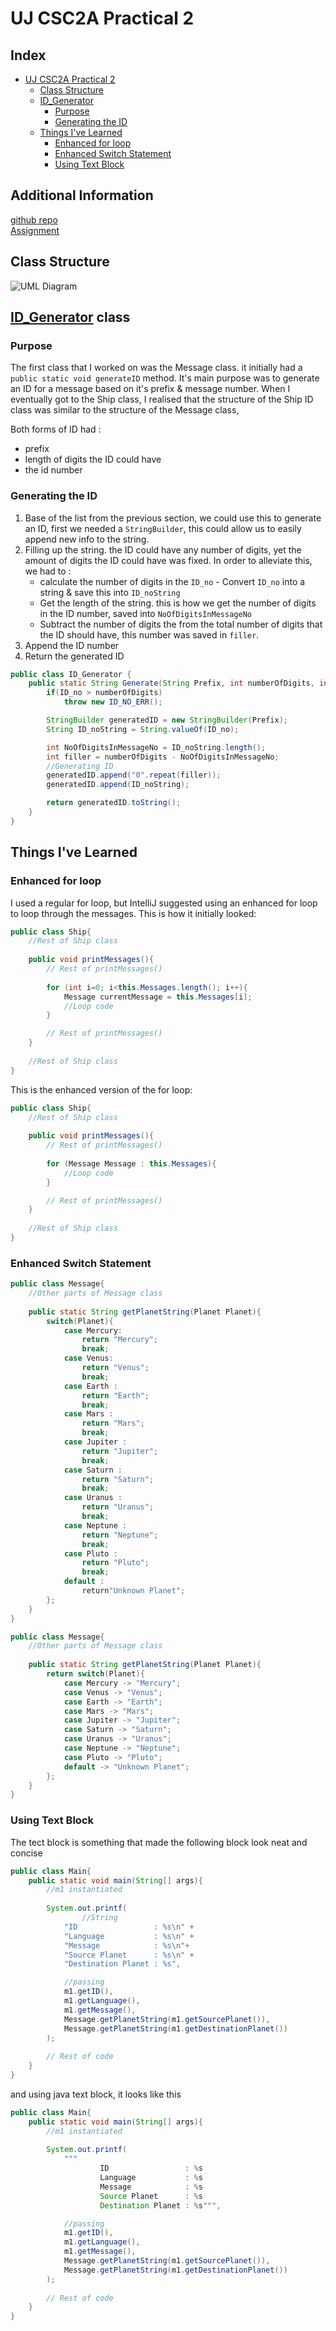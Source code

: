 # UJ CSC2A Practical 2

## Index
- [UJ CSC2A Practical 2](#uj-csc2a-practical-2)
   * [Class Structure](#class-structure)
   * [ID_Generator](#-id-generator---src-accse-csc2a-messagejava--class)
      + [Purpose](#purpose)
      + [Generating the ID](#generating-the-id)
   * [Things I've Learned](#things-i-ve-learned)
      + [Enhanced for loop](#enhanced-for-loop)
      + [Enhanced Switch Statement](#enhanced-switch-statement)
      + [Using Text Block](#using-text-block)

## Additional Information

[github repo](https://github.com/ThaBeanBoy/UJ_CSC2A_P02) <br/>
[Assignment](./docs/Assignment.pdf)

## Class Structure

![UML Diagram](./docs/UML.png)

## [ID_Generator](./src/accse/csc2a/Message.java) class

### Purpose
The first class that I worked on was the Message class. it initially had a ```public static void generateID``` method.
It's main purpose was to generate an ID for a message based on it's prefix & message number. When I eventually got to 
the Ship class, I realised that the structure of the Ship ID class was similar to the structure of the Message class,

Both forms of ID had :
- prefix
- length of digits the ID could have
- the id number


### Generating the ID
1. Base of the list from the previous section, we could use this to generate an ID, first we needed a ```StringBuilder```, 
this could allow us to easily append new info to the string.
2. Filling up the string. the ID could have any number of digits, yet the amount of digits the ID could have was fixed.
In order to alleviate this, we had to :
   - calculate the number of digits in the ```ID_no``` - Convert ```ID_no``` into
   a string & save this into ```ID_noString```
   - Get the length of the string. this is how we get the number of digits in the ID number, saved into ```NoOfDigitsInMessageNo``` 
   - Subtract the number of digits the from the total number of digits that the ID should have, this number was saved in ```filler```.
3. Append the ID number
4. Return the generated ID

```java
public class ID_Generator {
    public static String Generate(String Prefix, int numberOfDigits, int ID_no) throws ID_NO_ERR {
        if(ID_no > numberOfDigits)
            throw new ID_NO_ERR();

        StringBuilder generatedID = new StringBuilder(Prefix);
        String ID_noString = String.valueOf(ID_no);

        int NoOfDigitsInMessageNo = ID_noString.length();
        int filler = numberOfDigits - NoOfDigitsInMessageNo;
        //Generating ID
        generatedID.append("0".repeat(filler));
        generatedID.append(ID_noString);

        return generatedID.toString();
    }
}
```

## Things I've Learned

### Enhanced for loop
I used a regular for loop, but IntelliJ suggested using an enhanced for loop to loop through the messages. This is how it
initially looked:
```java
public class Ship{
    //Rest of Ship class
    
    public void printMessages(){
        // Rest of printMessages()
        
        for (int i=0; i<this.Messages.length(); i++){
            Message currentMessage = this.Messages[i]; 
            //Loop code
        }

        // Rest of printMessages()
    }    
    
    //Rest of Ship class
}
```
This is the enhanced version of the for loop:
```java
public class Ship{
    //Rest of Ship class
    
    public void printMessages(){
        // Rest of printMessages()
        
        for (Message Message : this.Messages){
            //Loop code
        }

        // Rest of printMessages()
    }    
    
    //Rest of Ship class
}
```

### Enhanced Switch Statement

```java
public class Message{
    //Other parts of Message class
    
    public static String getPlanetString(Planet Planet){
        switch(Planet){
            case Mercury:
                return "Mercury";
                break;
            case Venus:
                return "Venus";
                break;
            case Earth : 
                return "Earth";
                break;
            case Mars :
                return "Mars";
                break;
            case Jupiter :
                return "Jupiter";
                break;
            case Saturn :
                return "Saturn";
                break;
            case Uranus :
                return "Uranus";
                break;
            case Neptune :
                return "Neptune";
                break;
            case Pluto :
                return "Pluto";
                break;
            default :
                return"Unknown Planet";
        };
    }
}
```

```java
public class Message{
    //Other parts of Message class
    
    public static String getPlanetString(Planet Planet){
        return switch(Planet){
            case Mercury -> "Mercury";
            case Venus -> "Venus";
            case Earth -> "Earth";
            case Mars -> "Mars";
            case Jupiter -> "Jupiter";
            case Saturn -> "Saturn";
            case Uranus -> "Uranus";
            case Neptune -> "Neptune";
            case Pluto -> "Pluto";
            default -> "Unknown Planet";
        };
    }
}
```

### Using Text Block

The tect block is something that made the following block look neat and concise
```java
public class Main{
    public static void main(String[] args){
        //m1 instantiated
        
        System.out.printf(
                //String
            "ID                 : %s\n" +
            "Language           : %s\n" +
            "Message            : %s\n"+
            "Source Planet      : %s\n" +
            "Destination Planet : %s",

            //passing
            m1.getID(),
            m1.getLanguage(),
            m1.getMessage(),
            Message.getPlanetString(m1.getSourcePlanet()),
            Message.getPlanetString(m1.getDestinationPlanet())
        );
        
        // Rest of code
    }
}
```
and using java text block, it looks like this
```java
public class Main{
    public static void main(String[] args){
        //m1 instantiated
        
        System.out.printf(
            """
                    ID                 : %s
                    Language           : %s
                    Message            : %s
                    Source Planet      : %s
                    Destination Planet : %s""",

            //passing
            m1.getID(),
            m1.getLanguage(),
            m1.getMessage(),
            Message.getPlanetString(m1.getSourcePlanet()),
            Message.getPlanetString(m1.getDestinationPlanet())
        );
        
        // Rest of code
    }
}
```